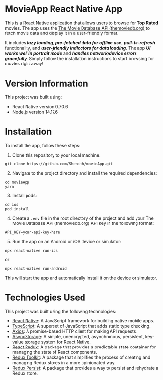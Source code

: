 # MovieApp React Native App

This is a React Native application that allows users to browse for **Top Rated** movies. The app uses the [The Movie Database API (themoviedb.org)](https://developers.themoviedb.org/3/movies/) to fetch movie data and display it in a user-friendly format.

It includes ***lazy loading***, ***pre-fetched data for offline use***, ***pull-to-refresh*** functionality, and ***user-friendly indicators for data loading***. The app ***UI works well in portrait mode*** and ***handles network/device errors gracefully***. Simply follow the installation instructions to start browsing for movies right away!

#  Version Information

This project was built using:
-   React Native version 0.70.6
-   Node.js version 14.17.6

#  Installation

To install the app, follow these steps:

 1. Clone this repository to your local machine.
 ```
 git clone https://github.com/Shenith/movieApp.git
 ```

2. Navigate to the project directory and install the required dependencies:
```
cd movieApp
yarn
```

3. Install pods:

```
cd ios
pod install
```

4. Create a `.env` file in the root directory of the project and add your The Movie Database API (themoviedb.org) API key in the following format:
```
API_KEY=your-api-key-here
```

5. Run the app on an Android or iOS device or simulator:
```
npx react-native run-ios
```
or
```
npx react-native run-android
```

This will start the app and automatically install it on the device or simulator.


#  Technologies Used
This project was built using the following technologies:

 -    [React Native](https://reactnative.dev/): A JavaScript framework for building native mobile apps.
 -    [TypeScript](https://www.typescriptlang.org/): A superset of JavaScript that adds static type checking.
 -    [Axios](https://github.com/axios/axios): A promise-based HTTP client for making API requests.
 -    [AsyncStorage](https://www.npmjs.com/package/@react-native-async-storage/async-storage): A simple, unencrypted, asynchronous, persistent, key-value storage system for React Native.
 -    [React Redux](https://react-redux.js.org/): A package that provides a predictable state container for managing the state of React components.
 -    [Redux Toolkit](https://redux-toolkit.js.org/): A package that simplifies the process of creating and managing Redux stores in a more opinionated way.
 -    [Redux Persist](https://www.npmjs.com/package/redux-persist): A package that provides a way to persist and rehydrate a Redux store.
